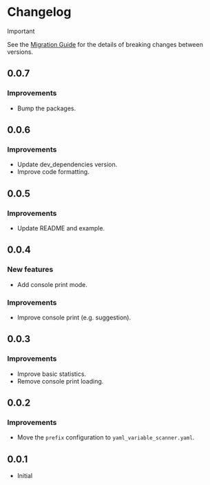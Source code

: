 # Changelog

> [!IMPORTANT]  
> See the [Migration Guide](guides/migration_guide.md) for the details of breaking changes between versions.

## 0.0.7

### Improvements

- Bump the packages.

## 0.0.6

### Improvements

- Update dev_dependencies version.
- Improve code formatting.

## 0.0.5

### Improvements

- Update README and example.

## 0.0.4

### New features

- Add console print mode.

### Improvements

- Improve console print (e.g. suggestion).

## 0.0.3

### Improvements

- Improve basic statistics.
- Remove console print loading.

## 0.0.2

### Improvements

- Move the `prefix` configuration to `yaml_variable_scanner.yaml`.

## 0.0.1

- Initial